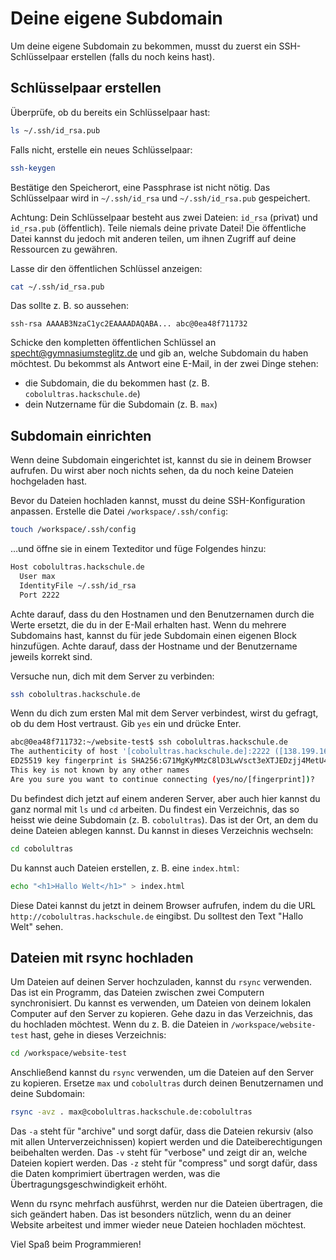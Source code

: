 # Deine eigene Subdomain

Um deine eigene Subdomain zu bekommen, musst du zuerst ein SSH-Schlüsselpaar erstellen (falls du noch keins hast).

## Schlüsselpaar erstellen

Überprüfe, ob du bereits ein Schlüsselpaar hast:

```bash
ls ~/.ssh/id_rsa.pub
```
Falls nicht, erstelle ein neues Schlüsselpaar:

```bash
ssh-keygen
```

Bestätige den Speicherort, eine Passphrase ist nicht nötig. Das Schlüsselpaar wird in `~/.ssh/id_rsa` und `~/.ssh/id_rsa.pub` gespeichert.

<div class="hint">
Achtung: Dein Schlüsselpaar besteht aus zwei Dateien: <code>id_rsa</code> (privat) und <code>id_rsa.pub</code> (öffentlich). Teile niemals deine private Datei!
Die öffentliche Datei kannst du jedoch mit anderen teilen, um ihnen Zugriff auf deine Ressourcen zu gewähren.
</div>

Lasse dir den öffentlichen Schlüssel anzeigen:

```bash
cat ~/.ssh/id_rsa.pub
```

Das sollte z. B. so aussehen:

```
ssh-rsa AAAAB3NzaC1yc2EAAAADAQABA... abc@0ea48f711732
```

Schicke den kompletten öffentlichen Schlüssel an <a href='mailto:specht@gymnasiumsteglitz.de'>specht@gymnasiumsteglitz.de</a> und gib an, welche Subdomain du haben möchtest. Du bekommst als Antwort eine E-Mail, in der zwei Dinge stehen:

- die Subdomain, die du bekommen hast (z. B. `cobolultras.hackschule.de`)
- dein Nutzername für die Subdomain (z. B. `max`)

## Subdomain einrichten

Wenn deine Subdomain eingerichtet ist, kannst du sie in deinem Browser aufrufen. Du wirst aber noch nichts sehen, da du noch keine Dateien hochgeladen hast.

Bevor du Dateien hochladen kannst, musst du deine SSH-Konfiguration anpassen. Erstelle die Datei `/workspace/.ssh/config`:

```bash
touch /workspace/.ssh/config
```

…und öffne sie in einem Texteditor und füge Folgendes hinzu:

```bash
Host cobolultras.hackschule.de
  User max
  IdentityFile ~/.ssh/id_rsa
  Port 2222
```

<div class="hint">
Achte darauf, dass du den Hostnamen und den Benutzernamen durch die Werte ersetzt, die du in der E-Mail erhalten hast.
Wenn du mehrere Subdomains hast, kannst du für jede Subdomain einen eigenen Block hinzufügen. Achte darauf, dass der Hostname und der Benutzername jeweils korrekt sind.
</div>

Versuche nun, dich mit dem Server zu verbinden:

```bash
ssh cobolultras.hackschule.de
```

Wenn du dich zum ersten Mal mit dem Server verbindest, wirst du gefragt, ob du dem Host vertraust. Gib `yes` ein und drücke Enter.

```bash
abc@0ea48f711732:~/website-test$ ssh cobolultras.hackschule.de
The authenticity of host '[cobolultras.hackschule.de]:2222 ([138.199.166.247]:2222)' cannot be established.
ED25519 key fingerprint is SHA256:G71MgKyMMzC8lD3LwVsct3eXTJEDzjj4MetU43NcfQs.
This key is not known by any other names
Are you sure you want to continue connecting (yes/no/[fingerprint])?
```

Du befindest dich jetzt auf einem anderen Server, aber auch hier kannst du ganz normal mit `ls` und `cd` arbeiten. Du findest ein Verzeichnis, das so heisst wie deine Subdomain (z. B. `cobolultras`). Das ist der Ort, an dem du deine Dateien ablegen kannst. Du kannst in dieses Verzeichnis wechseln:

```bash
cd cobolultras
```

Du kannst auch Dateien erstellen, z. B. eine `index.html`:

```bash
echo "<h1>Hallo Welt</h1>" > index.html
```

Diese Datei kannst du jetzt in deinem Browser aufrufen, indem du die URL `http://cobolultras.hackschule.de` eingibst. Du solltest den Text "Hallo Welt" sehen.

## Dateien mit rsync hochladen

Um Dateien auf deinen Server hochzuladen, kannst du `rsync` verwenden. Das ist ein Programm, das Dateien zwischen zwei Computern synchronisiert. Du kannst es verwenden, um Dateien von deinem lokalen Computer auf den Server zu kopieren. Gehe dazu in das Verzeichnis, das du hochladen möchtest. Wenn du z. B. die Dateien in `/workspace/website-test` hast, gehe in dieses Verzeichnis:

```bash
cd /workspace/website-test
```

Anschließend kannst du `rsync` verwenden, um die Dateien auf den Server zu kopieren. Ersetze `max` und `cobolultras` durch deinen Benutzernamen und deine Subdomain:

```bash
rsync -avz . max@cobolultras.hackschule.de:cobolultras
```

Das `-a` steht für "archive" und sorgt dafür, dass die Dateien rekursiv (also mit allen Unterverzeichnissen) kopiert werden und die Dateiberechtigungen beibehalten werden. Das `-v` steht für "verbose" und zeigt dir an, welche Dateien kopiert werden. Das `-z` steht für "compress" und sorgt dafür, dass die Daten komprimiert übertragen werden, was die Übertragungsgeschwindigkeit erhöht.

Wenn du rsync mehrfach ausführst, werden nur die Dateien übertragen, die sich geändert haben. Das ist besonders nützlich, wenn du an deiner Website arbeitest und immer wieder neue Dateien hochladen möchtest.

Viel Spaß beim Programmieren!